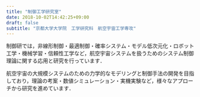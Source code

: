 ```yaml
---
title: "制御工学研究室"
date: 2018-10-02T14:42:25+09:00
draft: false
subtitle: "京都大学大学院　工学研究科　航空宇宙工学専攻"
---
```


制御研では，非線形制御・最適制御・確率システム・モデル低次元化・ロボット工学・機械学習・信頼性工学など，航空宇宙システムを扱うためのシステム制御理論に関する応用と研究を行っています．

航空宇宙の大規模システムのための力学的なモデリングと制御手法の開発を目指しており，理論の考案・数値シミュレーション・実機実験など，様々なアプローチから研究を進めています．
